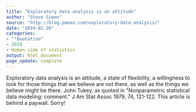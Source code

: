 ```yaml
---
title: "Exploratory data analysis is an attitude"
author: "Steve Simon"
source: "http://blog.pmean.com/exploratory-data-analysis/"
date: "2019-01-20"
categories:
- "*Quotation"
- 2019
- Human side of statistics
output: html_document
page_update: complete
---
```


Exploratory data analysis is an attitude, a state of flexibility, a willingness to look for those things that we believe are not there, as well as the things we believe might be there. John Tukey, as quoted in "Nonparametric statistical data modeling: comment." J Am Stat Assoc 1979, 74, 121-122. This article is behind a paywall. Sorry!


<!---more--->




